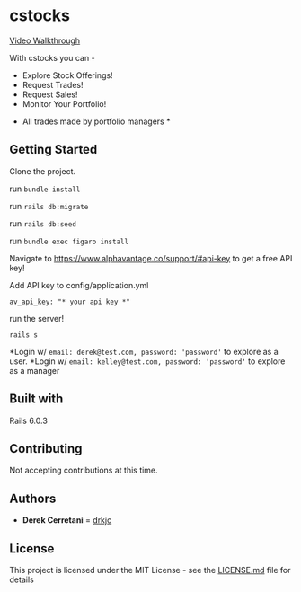 # cstocks

[Video Walkthrough](https://youtu.be/Ax6HBTDxPZk)

With cstocks you can - 

- Explore Stock Offerings!
- Request Trades!
- Request Sales!
- Monitor Your Portfolio!

* All trades made by portfolio managers *

## Getting Started 

Clone the project. 

run 
```bundle install```

run 
```rails db:migrate```

run 
```rails db:seed```

run 
```bundle exec figaro install```

Navigate to https://www.alphavantage.co/support/#api-key to get a free API key!

Add API key to config/application.yml

```av_api_key: "* your api key *"```

run the server! 

```rails s```

*Login w/ ```email: derek@test.com, password: 'password'``` to explore as a user.
*Login w/ ```email: kelley@test.com, password: 'password'``` to explore as a manager

## Built with 

Rails 6.0.3

## Contributing

Not accepting contributions at this time.

## Authors

* **Derek Cerretani** = [drkjc](https://github.com/drkjc)

## License

This project is licensed under the MIT License - see the [LICENSE.md](LICENSE.md) file for details
